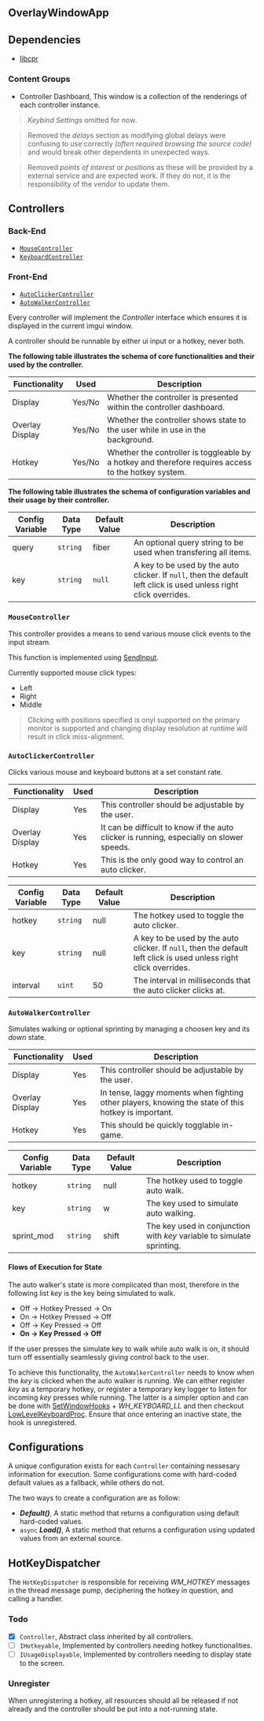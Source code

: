 ## OverlayWindowApp

## Dependencies

- [libcpr](https://docs.libcpr.org/advanced-usage.html#asynchronous-requests)

### Content Groups

- Controller Dashboard, This window is a collection of the renderings of each controller instance.

> *Keybind Settings* omitted for now.

> Removed the *delays* section as modifying global delays were confusing to use correctly *(often required browsing the source code)* and would break other dependents in unexpected ways.

> Removed *points of interest* or *positions* as these will be provided by a external service and are expected work. If they do not, it is the responsibility of the vendor to update them.

## Controllers

### Back-End
- <a href="#mouse_controller">`MouseController`</a>
- <a href="#keyboard_controller">`KeyboardController`</a>

### Front-End

- <a href="#auto_clicker_controller">`AutoClickerController`</a>
- <a href="#auto_walker_controller">`AutoWalkerController`</a>

Every controller will implement the *Controller* interface which ensures it is displayed in the current imgui window.

A controller should be runnable by either ui input or a hotkey, never both.

**The following table illustrates the schema of core functionalities and their used by the controller.**

| Functionality | Used | Description |
| --- | --- | --- |
| Display | Yes/No | Whether the controller is presented within the controller dashboard. |
| Overlay Display | Yes/No | Whether the controller shows state to the user while in use in the background. |
| Hotkey | Yes/No | Whether the controller is toggleable by a hotkey and therefore requires access to the hotkey system. |

**The following table illustrates the schema of configuration variables and their usage by their controller.**

| Config Variable | Data Type | Default Value | Description |
| --- | --- | --- | --- |
| query | `string` | fiber | An optional query string to be used when transfering all items. |
| key | `string` | `null` | A key to be used by the auto clicker. If `null`, then the default left click is used unless right click overrides.

### `MouseController`

This controller provides a means to send various mouse click events to the input stream.

This function is implemented using [SendInput](https://learn.microsoft.com/en-us/windows/win32/api/winuser/nf-winuser-sendinput).

Currently supported mouse click types:

- Left
- Right
- Middle

> Clicking with positions specified is onyl supported on the primary monitor is supported and changing display resolution at runtime will result in click miss-alignment.

<a name="auto_clicker_controller"></a>
###  `AutoClickerController`

Clicks various mouse and keyboard buttons at a set constant rate.

| Functionality | Used | Description |
| --- | --- | --- |
| Display | Yes | This controller should be adjustable by the user. |
| Overlay Display | Yes | It can be difficult to know if the auto clicker is running, especially on slower speeds. |
| Hotkey | Yes | This is the only good way to control an auto clicker. |

| Config Variable | Data Type | Default Value | Description |
| --- | --- | --- | --- |
| hotkey | `string` | null | The hotkey used to toggle the auto clicker.
| key | `string` | null | A key to be used by the auto clicker. If `null`, then the default left click is used unless right click overrides.
| interval | `uint` | 50 | The interval in milliseconds that the auto clicker clicks at.

<a name="auto_walker_controller"></a>
### `AutoWalkerController`

Simulates walking or optional sprinting by managing a choosen key and its *down* state.

| Functionality | Used | Description |
| --- | --- | --- |
| Display | Yes | This controller should be adjustable by the user. |
| Overlay Display | Yes | In tense, laggy moments when fighting other players, knowing the state of this hotkey is important. |
| Hotkey | Yes | This should be quickly togglable in-game. |

| Config Variable | Data Type | Default Value | Description |
| --- | --- | --- | --- |
| hotkey | `string` | null | The hotkey used to toggle auto walk.
| key | `string` | w | The key used to simulate auto walking.
| sprint_mod | `string` | shift | The key used in conjunction with *key* variable to simulate sprinting.

#### Flows of Execution for State

The auto walker's state is more complicated than most, therefore in the following list *key* is the key being simulated to walk.

- Off -> Hotkey Pressed -> On
- On -> Hotkey Pressed -> Off
- Off -> Key Pressed -> Off
- **On -> Key Pressed -> Off**

If the user presses the simulate key to walk while auto walk is on, it should turn off essentially seamlessly giving control back to the user.

To achieve this functionality, the `AutoWalkerController` needs to know when the *key* is clicked when the auto walker is running. We can either register *key* as a temporary hotkey, or register a temporary key logger to listen for incoming *key* presses while running. The latter is a simpler option and can be done with [SetWindowHooks](https://learn.microsoft.com/en-us/windows/win32/api/winuser/nf-winuser-setwindowshookexw) + *WH_KEYBOARD_LL* and then checkout [LowLevelKeyboardProc](https://learn.microsoft.com/en-us/windows/win32/winmsg/lowlevelkeyboardproc). Ensure that once entering an inactive state, the hook is unregistered.

## Configurations

A unique configuration exists for each `Controller` containing nessesary information for execution. Some configurations come with hard-coded default values as a fallback, while others do not.

The two ways to create a configuration are as follow:

- ***Default()***, A static method that returns a configuration using default hard-coded values.
- `async` ***Load()***, A static method that returns a configuration using updated values from an external source.

## HotKeyDispatcher

The `HotKeyDispatcher` is responsible for receiving *WM_HOTKEY* messages in the thread message pump, deciphering the hotkey in question, and calling a handler. 

### Todo

- [x] `Controller`, Abstract class inherited by all controllers.
- [ ] `IHotkeyable`, Implemented by controllers needing hotkey functionalities.
- [ ] `IUsageDisplayable`, Implemented by controllers needing to display state to the screen.

### Unregister

When unregistering a hotkey, all resources should all be released if not already and the controller should be put into a not-running state.
